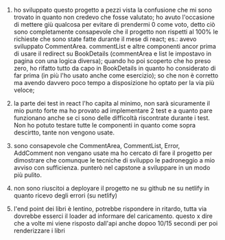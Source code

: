 1) ho sviluppato questo progetto a pezzi vista la confusione che mi sono trovato in quanto non credevo che fosse valutato; 
ho avuto l'occasione di mettere giù qualcosa per evitare di prendermi 0 come voto, detto ciò sono completamente consapevole che il progetto
non rispetti al 100% le richieste che sono state fatte durante il mese di react; es.: avevo sviluppato CommentArea. commentList e altre componenti
ancor prima di usare il redirect su BookDetails (commentArea e list le impostavo in pagina con una logica diversa); quando ho poi scoperto
che ho preso zero, ho rifatto tutto da capo in BookDetails in quanto ho considerato di far prima (in più l'ho usato anche come esercizio); so che non
è corretto ma avendo davvero poco tempo a disposizione ho optato per la via più veloce;

2) la parte dei test in react l'ho capita al minimo, non sarà sicuramente il mio punto forte ma ho provato ad implementare 2 test e a quanto pare funzionano anche se ci sono delle difficoltà riscontrate durante i test. Non ho potuto testare tutte le componenti in quanto come sopra descirtto, tante non vengono usate.

3) sono consapevole che CommentArea, CommentList, Error, AddComment non vengano usate ma ho cercato di fare il progetto per dimostrare che comunque le tecniche di sviluppo le padroneggio a mio avviso con sufficienza. punterò nel capstone a sviluppare in un modo più pulito.

4) non sono riuscitoi a deployare il progetto ne su github ne su netlify in quanto ricevo degli errori (su netlify)

5) l'end point dei libri è lentino, potrebbe rispondere in ritardo, tutta via dovrebbe esserci il loader ad informare del caricamento. questo x dire che a volte mi viene risposto dall'api anche dopoo 10/15 secondi per poi renderizzare i libri